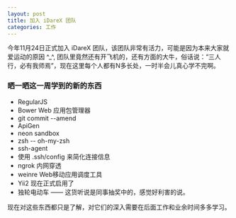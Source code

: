 ```yaml
---
layout: post
title: 加入 iDareX 团队
categories: 工作
---
```


今年11月24日正式加入 iDareX 团队，该团队非常有活力，可能是因为本来大家就爱运动的原因 ^_^, 团队里竟然还有开飞机的，还有方面的大牛，俗话说：“三人行，必有我师焉”，现在这里每个人都有N多长处，一时半会儿真心学不完啊。

### 晒一晒这一周学到的新的东西

* RegularJS
* Bower Web 应用包管理器
* git commit --amend
* ApiGen
* neon sandbox
* zsh   -- oh-my-zsh
* ssh-agent
* 使用 .ssh/config 来简化连接信息
* ngrok 内网穿透
* weinre Web移动应用调度工具
* Yii2 现在正式启用了
* 独轮电动车 —— 这货听说是同事抽奖中的，感觉好利害的说。

现在对这些东西都只是了解，对它们的深入需要在后面工作和业余时间多多学习。
